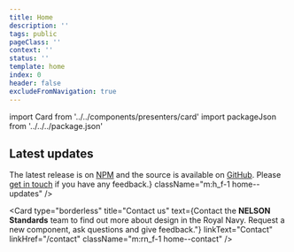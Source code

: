 ```yaml
---
title: Home
description: ''
tags: public
pageClass: ''
context: ''
status: ''
template: home
index: 0
header: false
excludeFromNavigation: true
---
```


import Card from '../../components/presenters/card'
import packageJson from '../../../package.json'

<section class="s:rn_f s:rn_f-align-start rn_mt-12 s:rn_mb-15">
  <Card 
    type="border" 
    title="Styles" 
    text="Make your service look like it's for the Royal Navy with guides for applying colour, typography and spacing." 
    linkText="View styles" 
    linkHref="/styles"
    className="s:rn_f-1 s:rn_mr-8"
  />

  <Card 
    type="border" 
    title="Components" 
    text="Save time with reusable, accessible components for forms, navigation, cards and more." 
    linkText="View components" 
    linkHref="/components" 
    className="s:rn_f-1 s:rn_ml-8 rn_mt-12 s:rn_mt-0"
  />
</section>

<section class="home--info">
  <h2 class="home__title">Latest updates</h2>
  <div class="s:rn_f s:rn_f-align-start">
  <Card 
    type="coloured" 
    title={`Standards v${packageJson.version} released`}
    text={<span>The latest release is on <a href="https://www.npmjs.com/package/@royalnavy/react-component-library">NPM</a> and the source is available on <a href="https://github.com/Royal-Navy/standards-toolkit">GitHub</a>. Please <a href="/contact">get in touch</a> if you have any feedback.</span>}
    className="m:h_f-1 home--updates"
  />

  <Card
    type="borderless" 
    title="Contact us" 
    text={<span>Contact the <strong>NELSON Standards</strong> team to find out more about design in the Royal Navy. Request a new component, ask questions and give feedback."</span>}
    linkText="Contact" 
    linkHref="/contact"
    className="m:rn_f-1 home--contact"
  />
  </div>
</section>
